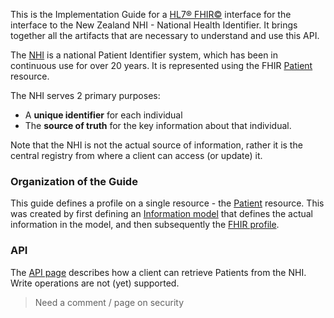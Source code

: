 
This is the Implementation Guide for a [HL7&reg; FHIR&copy;](http://hl7.org/fhir/) interface  for the  interface to the New Zealand NHI - National Health Identifier. It brings together all the artifacts that are necessary to understand and use this API. 


The [NHI](https://www.health.govt.nz/our-work/health-identity/national-health-index) is a national Patient Identifier system, which
 has been in continuous use for over 20 years. It is represented using the FHIR [Patient](http://hl7.org/fhir/patient.html) resource.
 
The NHI serves 2 primary purposes:

* A **unique identifier** for each individual
* The **source of truth** for the key information about that individual. 

Note that the NHI  is not the actual source of information, rather it is the central registry from where a client can access (or update) it.

### Organization of the Guide

This guide defines a profile on a single resource - the [Patient](http://hl7.org/fhir/patient.html) resource. This was created by first defining an [Information model](models.html) that defines the actual information in the model, and then subsequently the [FHIR profile](StructureDefinition-NhiPatient.html).

### API

The [API page](API.html) describes how a client can retrieve Patients from the NHI. Write operations are not (yet) supported.

> Need a comment / page on security

